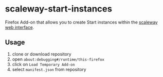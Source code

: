 # scaleway-start-instances

Firefox Add-on that allows you to create Start instances within the [scaleway web interface](https://console.scaleway.com/).

## Usage

1. clone or download repository
2. open `about:debugging#/runtime/this-firefox`
3. click on `Load Temporary Add-on`
4. select `manifest.json` from repository

